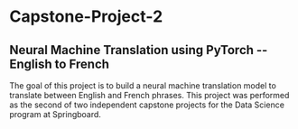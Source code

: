 # Capstone-Project-2

## Neural Machine Translation using PyTorch -- English to French

The goal of this project is to build a neural machine translation model to translate between English and French phrases. This project was performed as the second of two independent capstone projects for the Data Science program at Springboard. 
